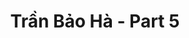 ---
layout: album
resource: instagram
title: "Trần Bảo Hà - Part 5"
description: "Instagram album of Trần Bảo Hà, part 5.</br> Username: baohatran704"
active: gallery
album-title: "Trần Bảo Hà"
images:
  - image_path: baohatran704/5/20200109_103849_79626794_196769588147002_1094843249116791164_n.jpg
  - image_path: baohatran704/5/20200109_103849_81679696_193696648437579_7836282704842789567_n.jpg
  - image_path: baohatran704/5/20200205_185321_84116137_874185113036838_5122181322847985400_n.jpg
  - image_path: baohatran704/5/20200225_170614_87691506_101174964799835_8561254346320533239_n.jpg
  - image_path: baohatran704/5/20200625_140254_106301618_1265042767171868_2989248932626442600_n.jpg
  - image_path: baohatran704/5/20220101_143603_271183105_1113619462732439_3951448682016549695_n.jpg
  - image_path: baohatran704/5/20220526_105055_283736972_334944002070782_2051817090326859484_n.jpg
  - image_path: baohatran704/5/20220812_155609_299220517_798109481184868_180922851636324216_n.jpg
  - image_path: baohatran704/5/20230516_104309_346906110_268429125842195_7236006425472790375_n.jpg
  - image_path: baohatran704/5/20230711_125753_358449324_18355548172070502_780076624139676369_n.jpg
  - image_path: baohatran704/5/20240117_145326_419369698_7043874662360232_3230918243126484021_n.jpg
  - image_path: baohatran704/5/20240215_191035_427827731_3088381414627122_7410030824721261780_n.jpg
  - image_path: baohatran704/5/20240221_131453_429251576_2684099521747437_8387741198059033172_n.jpg
  - image_path: baohatran704/5/20240313_201925_432333375_836874968452227_549480085251417059_n.jpg
  - image_path: baohatran704/5/20240729_122452_453118997_1406925723323120_850276111312871040_n.jpg
  - image_path: baohatran704/5/20241120_131658_467742861_539394435735157_8734396604848062174_n.jpg
  - image_path: baohatran704/5/20241214_103239_467762181_890374436513295_3664682076074982453_n.jpg
  - image_path: baohatran704/5/20250209_183903_476801583_18461366233070502_5927818670305835487_n.jpg
---